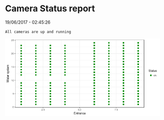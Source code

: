 Camera Status report
================
19/06/2017 - 02:45:26

    All cameras are up and running

![](camreport_files/figure-markdown_github/unnamed-chunk-2-1.png)
